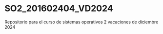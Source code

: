 # SO2_201602404_VD2024
Repositorio para el curso de sistemas operativos 2 vacaciones de diciembre 2024
